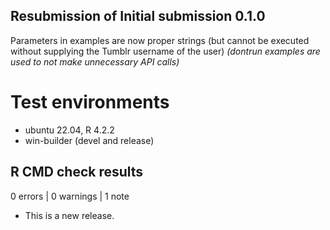 ## Resubmission of Initial submission 0.1.0

Parameters in examples are now proper strings (but cannot be executed without supplying the Tumblr username of the user)
*(dontrun examples are used to not make unnecessary API calls)*

# Test environments
* ubuntu 22.04, R 4.2.2
* win-builder (devel and release)

## R CMD check results

0 errors | 0 warnings | 1 note

* This is a new release.
